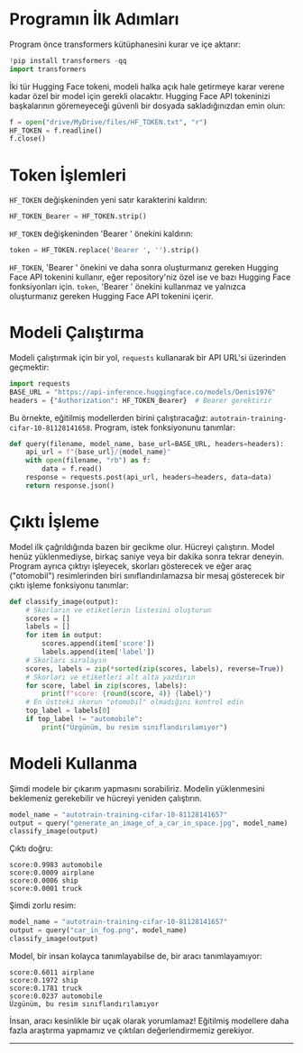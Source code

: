 # Programın İlk Adımları

Program önce transformers kütüphanesini kurar ve içe aktarır:
```python
!pip install transformers -qq
import transformers
```
İki tür Hugging Face tokeni, modeli halka açık hale getirmeye karar verene kadar özel bir model için gerekli olacaktır. Hugging Face API tokeninizi başkalarının göremeyeceği güvenli bir dosyada sakladığınızdan emin olun:
```python
f = open("drive/MyDrive/files/HF_TOKEN.txt", "r")
HF_TOKEN = f.readline()
f.close()
```
# Token İşlemleri

`HF_TOKEN` değişkeninden yeni satır karakterini kaldırın:
```python
HF_TOKEN_Bearer = HF_TOKEN.strip()
```
`HF_TOKEN` değişkeninden 'Bearer ' önekini kaldırın:
```python
token = HF_TOKEN.replace('Bearer ', '').strip()
```
`HF_TOKEN`, 'Bearer ' önekini ve daha sonra oluşturmanız gereken Hugging Face API tokenini kullanır, eğer repository'niz özel ise ve bazı Hugging Face fonksiyonları için. `token`, 'Bearer ' önekini kullanmaz ve yalnızca oluşturmanız gereken Hugging Face API tokenini içerir.

# Modeli Çalıştırma

Modeli çalıştırmak için bir yol, `requests` kullanarak bir API URL'si üzerinden geçmektir:
```python
import requests
BASE_URL = "https://api-inference.huggingface.co/models/Denis1976"
headers = {"Authorization": HF_TOKEN_Bearer}  # Bearer gerektirir
```
Bu örnekte, eğitilmiş modellerden birini çalıştıracağız: `autotrain-training-cifar-10-81128141658`. Program, istek fonksiyonunu tanımlar:
```python
def query(filename, model_name, base_url=BASE_URL, headers=headers):
    api_url = f"{base_url}/{model_name}"
    with open(filename, "rb") as f:
        data = f.read()
    response = requests.post(api_url, headers=headers, data=data)
    return response.json()
```
# Çıktı İşleme

Model ilk çağrıldığında bazen bir gecikme olur. Hücreyi çalıştırın. Model henüz yüklenmediyse, birkaç saniye veya bir dakika sonra tekrar deneyin. Program ayrıca çıktıyı işleyecek, skorları gösterecek ve eğer araç ("otomobil") resimlerinden biri sınıflandırılamazsa bir mesaj gösterecek bir çıktı işleme fonksiyonu tanımlar:
```python
def classify_image(output):
    # Skorların ve etiketlerin listesini oluşturun
    scores = []
    labels = []
    for item in output:
        scores.append(item['score'])
        labels.append(item['label'])
    # Skorları sıralayın
    scores, labels = zip(*sorted(zip(scores, labels), reverse=True))
    # Skorları ve etiketleri alt alta yazdırın
    for score, label in zip(scores, labels):
        print(f"score: {round(score, 4)} {label}")
    # En üstteki skorun "otomobil" olmadığını kontrol edin
    top_label = labels[0]
    if top_label != "automobile":
        print("Üzgünüm, bu resim sınıflandırılamıyor")
```
# Modeli Kullanma

Şimdi modele bir çıkarım yapmasını sorabiliriz. Modelin yüklenmesini beklemeniz gerekebilir ve hücreyi yeniden çalıştırın.
```python
model_name = "autotrain-training-cifar-10-81128141657"
output = query("generate_an_image_of_a_car_in_space.jpg", model_name)
classify_image(output)
```
Çıktı doğru:
```
score:0.9983 automobile
score:0.0009 airplane
score:0.0006 ship
score:0.0001 truck
```
Şimdi zorlu resim:
```python
model_name = "autotrain-training-cifar-10-81128141657"
output = query("car_in_fog.png", model_name)
classify_image(output)
```
Model, bir insan kolayca tanımlayabilse de, bir aracı tanımlayamıyor:
```
score:0.6011 airplane
score:0.1972 ship
score:0.1781 truck
score:0.0237 automobile
Üzgünüm, bu resim sınıflandırılamıyor
```
İnsan, aracı kesinlikle bir uçak olarak yorumlamaz! Eğitilmiş modellere daha fazla araştırma yapmamız ve çıktıları değerlendirmemiz gerekiyor.

---

